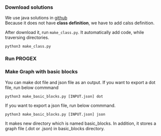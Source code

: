 ### Download solutions
We use java solutions in [github](https://github.com/mirandaio/codingbat) <br/>
Because it does not have **class definition**, we have to add calss definition. <br/>

After download it, run `make_class.py`. It automatically add code, while traversing directories.

```
python3 make_class.py
```

### Run PROGEX 



### Make Graph with basic blocks

You can make dot file and json file as an output. 
If you want to export a dot file, run below commmand
```
python3 make_basic_blocks.py [INPUT.json] dot
```

If you want to export a json file, run below commmand.
```
python3 make_basic_blocks.py [INPUT.json] json
```
It makes new directory which is named basic_blocks. In addition, it stores a graph file (.dot or .json) in basic_blocks directory.
